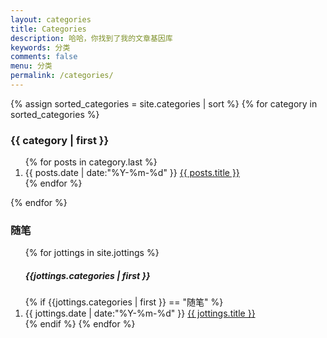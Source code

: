 ```yaml
---
layout: categories
title: Categories
description: 哈哈，你找到了我的文章基因库
keywords: 分类
comments: false
menu: 分类
permalink: /categories/
---
```


<section class="container posts-content">
{% assign sorted_categories = site.categories | sort %}
{% for category in sorted_categories %}
<h3>{{ category | first }}</h3>
<ol class="posts-list" id="{{ category[0] }}">
{% for posts in category.last %}
<li class="posts-list-item">
<span class="posts-list-meta">{{ posts.date | date:"%Y-%m-%d" }}</span>
<a class="posts-list-name" href="{{ site.url }}{{ jottings.url }}">{{ posts.title }}</a>
</li>
{% endfor %}
</ol>
{% endfor %}
</section>
<!-- /section.content4 -->
<section class="container posts-content">
<h3>随笔</h3>
<ol class="posts-list" id="随笔">
{% for jottings in site.jottings %}
<h5>{{jottings.categories | first }}</h5>
{% if  {{jottings.categories | first }} == "随笔" %}
<li class="posts-list-item">
<span class="posts-list-meta">{{ jottings.date | date:"%Y-%m-%d" }}</span>
<a class="posts-list-name" href="{{ site.url }}{{ jottings.url }}">{{ jottings.title }}</a>
</li>
{% endif %}
{% endfor %}
</ol>
</section>
<!-- /section.content7 -->